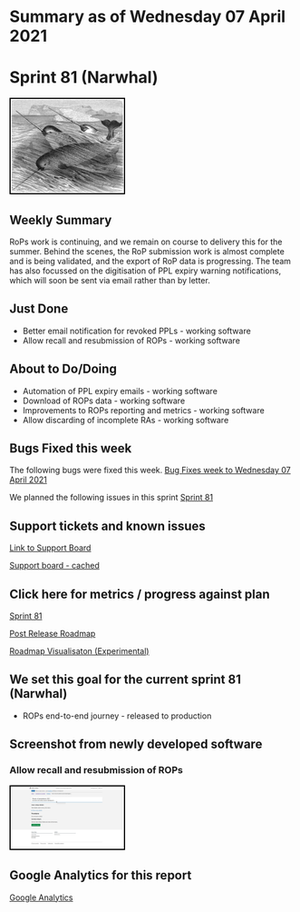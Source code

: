 # Summary as of Wednesday 07 April 2021 

# Sprint 81 (Narwhal)

<img src="graphs/Narwhal.png" alt="HTML5 Icon" width="200" style="border:2px solid black">
<br>

## Weekly Summary 
RoPs work is continuing, and we remain on course to delivery this for the summer. Behind the scenes, the RoP submission work is almost complete and is being validated, and the export of RoP data is progressing. The team has also focussed on the digitisation of PPL expiry warning notifications, which will soon be sent via email rather than by letter.

## Just Done
* Better email notification for revoked PPLs - working software
* Allow recall and resubmission of ROPs - working software

## About to Do/Doing
* Automation of PPL expiry emails - working software
* Download of ROPs data - working software
* Improvements to ROPs reporting and metrics - working software
* Allow discarding of incomplete RAs - working software

## Bugs Fixed this week
The following bugs were fixed this week.
[Bug Fixes week to Wednesday 07 April 2021](graphs/bugs07042021.png)

We planned the following issues in this sprint 
[Sprint 81](graphs/sprint07042021.png)

## Support tickets and known issues
[Link to Support Board](https://collaboration.homeoffice.gov.uk/jira/secure/RapidBoard.jspa?rapidView=1717&selectedIssue=ASSB-253)

[Support board - cached](graphs/supportBoard07042021.png)

## Click here for metrics / progress against plan
[Sprint 81](graphs/progress07042021.png)

[Post Release Roadmap](graphs/roadmap07042021.png)

[Roadmap Visualisaton (Experimental) ](roadmapVisualisation07042021.md)


## We set this goal for the current sprint 81 (Narwhal)
* ROPs end-to-end journey - released to production


## Screenshot from newly developed software
### Allow recall and resubmission of ROPs
<a href="graphs/proto1_07042021.png"><img src="graphs/proto1_07042021.png" alt="HTML5 Icon" width="200" style="border:2px solid black"></a>
<br>

## Google Analytics for this report
[Google Analytics](graphs/GA07042021.png)

